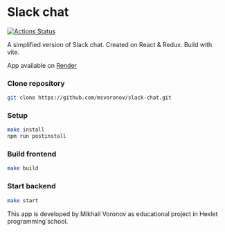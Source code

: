 # Slack chat

[![Actions Status](https://github.com/msvoronov/frontend-project-12/actions/workflows/hexlet-check.yml/badge.svg)](https://github.com/msvoronov/frontend-project-12/actions)

A simplified version of Slack chat.
Created on React & Redux. Build with vite.

App available on [Render](https://slack-chat-n33b.onrender.com/)

### Clone repository

```bash
git clone https://github.com/msvoronov/slack-chat.git
```

### Setup

```bash
make install
npm run postinstall
```

### Build frontend

```bash
make build
```

### Start backend

```bash
make start
```

This app is developed by Mikhail Voronov as educational project in Hexlet programming school.
